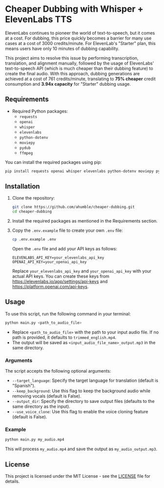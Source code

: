 # Cheaper Dubbing with Whisper + ElevenLabs TTS

ElevenLabs continues to pioneer the world of text-to-speech, but it comes at a cost. For dubbing, this price quickly becomes a barrier for many use cases at a cost of 3000 credits/minute. For ElevenLab's "Starter" plan, this means users have only 10 minutes of dubbing capability.

This project aims to resolve this issue by performing transcription, translation, and alignment manually, followed by the usage of ElevenLabs' text-to-speech API (which is much cheaper than their dubbing feature) to create the final audio. With this approach, dubbing generations are achieved at a cost of 761 credits/minute, translating to **75% cheaper** credit consumption and **3.94x capacity** for "Starter" dubbing usage. 

## Requirements
- Required Python packages:
  - `requests`
  - `openai`
  - `whisper`
  - `elevenlabs`
  - `python-dotenv`
  - `moviepy`
  - `pydub`
  - `ffmpeg`

You can install the required packages using pip:
```bash
pip install requests openai whisper elevenlabs python-dotenv moviepy pydub ffmpeg
```

## Installation
1. Clone the repository:
   ```bash
   git clone https://github.com/ahumble/cheaper-dubbing.git
   cd cheaper-dubbing
   ```
2. Install the required packages as mentioned in the Requirements section.
3. Copy the `.env.example` file to create your own `.env` file:
   ```bash
   cp .env.example .env
   ```  

   Open the `.env` file and add your API keys as follows:
   ```env
   ELEVENLABS_API_KEY=your_elevenlabs_api_key
   OPENAI_API_KEY=your_openai_api_key
   ```  

   Replace `your_elevenlabs_api_key` and `your_openai_api_key` with your actual API keys. You can create these keys from https://elevenlabs.io/app/settings/api-keys and https://platform.openai.com/api-keys.

## Usage
To use this script, run the following command in your terminal:
```bash
python main.py <path_to_audio_file>
```
- Replace `<path_to_audio_file>` with the path to your input audio file. If no path is provided, it defaults to `trimmed_english.mp4`.
- The output will be saved as `<input_audio_file_name>_output.mp3` in the same directory.

### Arguments
The script accepts the following optional arguments:

- `--target_language`: Specify the target language for translation (default is "Spanish").
- `--keep_background`: Use this flag to keep the background audio while removing vocals (default is False).
- `--output_dir`: Specify the directory to save output files (defaults to the same directory as the input).
- `--use_voice_clone`: Use this flag to enable the voice cloning feature (default is False).

### Example
```bash
python main.py my_audio.mp4
```

This will process `my_audio.mp4` and save the output as `my_audio_output.mp3`.

## License
This project is licensed under the MIT License - see the [LICENSE](LICENSE) file for details.